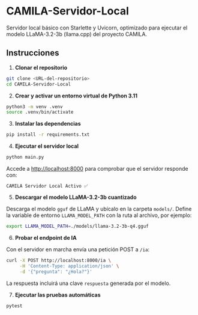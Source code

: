 # CAMILA-Servidor-Local
Servidor local básico con Starlette y Uvicorn, optimizado para ejecutar el modelo LLaMA-3.2-3b (llama.cpp) del proyecto CAMILA.

## Instrucciones

1. **Clonar el repositorio**

```bash
git clone <URL-del-repositorio>
cd CAMILA-Servidor-Local
```

2. **Crear y activar un entorno virtual de Python 3.11**

```bash
python3 -m venv .venv
source .venv/bin/activate
```

3. **Instalar las dependencias**

```bash
pip install -r requirements.txt
```

4. **Ejecutar el servidor local**

```bash
python main.py
```

Accede a [http://localhost:8000](http://localhost:8000) para comprobar que el servidor responde con:

```
CAMILA Servidor Local Activo ✅
```

5. **Descargar el modelo LLaMA-3.2-3b cuantizado**

Descarga el modelo `gguf` de LLaMA y ubícalo en la carpeta `models/`. Define la
variable de entorno `LLAMA_MODEL_PATH` con la ruta al archivo, por ejemplo:

```bash
export LLAMA_MODEL_PATH=./models/llama-3.2-3b-q4.gguf
```

6. **Probar el endpoint de IA**

Con el servidor en marcha envía una petición POST a `/ia`:

```bash
curl -X POST http://localhost:8000/ia \
     -H 'Content-Type: application/json' \
     -d '{"pregunta": "¿Hola?"}'
```

La respuesta incluirá una clave `respuesta` generada por el modelo.

7. **Ejecutar las pruebas automáticas**

```bash
pytest
```
